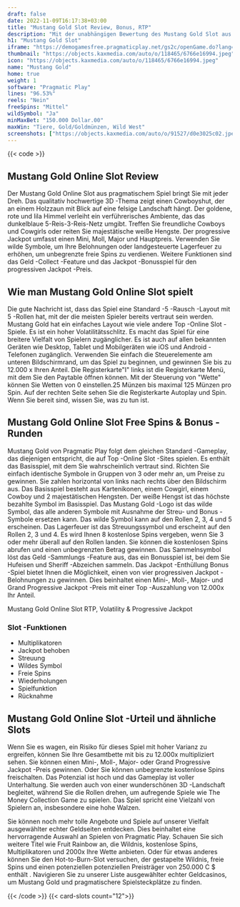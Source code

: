 ```yaml
---
draft: false
date: 2022-11-09T16:17:38+03:00
title: "Mustang Gold Slot Review, Bonus, RTP"
description: "Mit der unabhängigen Bewertung des Mustang Gold Slot aus pragmatischem Spiel können Sie kostenlos oder echtes Geld spielen und hier einen Bonus erhalten!"
h1: "Mustang Gold Slot"
iframe: "https://demogamesfree.pragmaticplay.net/gs2c/openGame.do?lang=&cur=&gameSymbol=vs25mustang&websiteUrl=https%3A%2F%2Fdemogamesfree.pragmaticplay.net&jurisdiction=99&lobbyURL=https%3A%2F%2Fwww.pragmaticplay.com"
thumbnail: "https://objects.kaxmedia.com/auto/o/118465/6766e16994.jpeg"
icon: "https://objects.kaxmedia.com/auto/o/118465/6766e16994.jpeg"
name: "Mustang Gold"
home: true
weight: 1
software: "Pragmatic Play"
lines: "96.53%"
reels: "Nein"
freeSpins: "Mittel"
wildSymbol: "Ja"
minMaxBet: "150.000 Dollar.00"
maxWin: "Tiere, Gold/Goldmünzen, Wild West"
screenshots: ["https://objects.kaxmedia.com/auto/o/91527/d0e3025c02.jpeg"]
---
```


{{< code >}}<h2>Mustang Gold Online Slot Review</h2><p>Der Mustang Gold Online Slot aus pragmatischem Spiel bringt Sie mit jeder Dreh. Das qualitativ hochwertige 3D -Thema zeigt einen Cowboyshut, der an einem Holzzaun mit Blick auf eine felsige Landschaft hängt. Der goldene, rote und lila Himmel verleiht ein verführerisches Ambiente, das das dunkelblaue 5-Reis-3-Reis-Netz umgibt. Treffen Sie freundliche Cowboys und Cowgirls oder reiten Sie majestätische weiße Hengste. Der progressive Jackpot umfasst einen Mini, Moll, Major und Hauptpreis. Verwenden Sie wilde Symbole, um Ihre Belohnungen oder landgesteuerte Lagerfeuer zu erhöhen, um unbegrenzte freie Spins zu verdienen. Weitere Funktionen sind das Geld -Collect -Feature und das Jackpot -Bonusspiel für den progressiven Jackpot -Preis.</p><h2>Wie man Mustang Gold Online Slot spielt</h2><p>Die gute Nachricht ist, dass das Spiel eine Standard -5 -Rausch -Layout mit 5 -Rollen hat, mit der die meisten Spieler bereits vertraut sein werden. Mustang Gold hat ein einfaches Layout wie viele andere Top -Online Slot -Spiele. Es ist ein hoher Volatilitätsschlitz. Es macht das Spiel für eine breitere Vielfalt von Spielern zugänglicher. Es ist auch auf allen bekannten Geräten wie Desktop, Tablet und Mobilgeräten wie iOS und Android -Telefonen zugänglich. Verwenden Sie einfach die Steuerelemente am unteren Bildschirmrand, um das Spiel zu beginnen, und gewinnen Sie bis zu 12.000 x Ihren Anteil. Die Registerkarte"I" links ist die Registerkarte Menü, mit dem Sie den Paytable öffnen können. Mit der Steuerung von "Wette" können Sie Wetten von 0 einstellen.25 Münzen bis maximal 125 Münzen pro Spin. Auf der rechten Seite sehen Sie die Registerkarte Autoplay und Spin. Wenn Sie bereit sind, wissen Sie, was zu tun ist.</p><h2>Mustang Gold Online Slot Free Spins & Bonus -Runden</h2><p>Mustang Gold von Pragmatic Play folgt dem gleichen Standard -Gameplay, das diejenigen entspricht, die auf Top -Online Slot -Sites spielen. Es enthält das Basisspiel, mit dem Sie wahrscheinlich vertraut sind. Richten Sie einfach identische Symbole in Gruppen von 3 oder mehr an, um Preise zu gewinnen. Sie zahlen horizontal von links nach rechts über den Bildschirm aus. Das Basisspiel besteht aus Kartenikonen, einem Cowgirl, einem Cowboy und 2 majestätischen Hengsten. Der weiße Hengst ist das höchste bezahlte Symbol im Basisspiel. Das Mustang Gold -Logo ist das wilde Symbol, das alle anderen Symbole mit Ausnahme der Streu- und Bonus -Symbole ersetzen kann. Das wilde Symbol kann auf den Rollen 2, 3, 4 und 5 erscheinen. Das Lagerfeuer ist das Streuungssymbol und erscheint auf den Rollen 2, 3 und 4. Es wird Ihnen 8 kostenlose Spins vergeben, wenn Sie 3 oder mehr überall auf den Rollen landen. Sie können die kostenlosen Spins abrufen und einen unbegrenzten Betrag gewinnen. Das Sammelnsymbol löst das Geld -Sammlungs -Feature aus, das ein Bonusspiel ist, bei dem Sie Hufeisen und Sheriff -Abzeichen sammeln. Das Jackpot -Enthüllung Bonus -Spiel bietet Ihnen die Möglichkeit, einen von vier progressiven Jackpot -Belohnungen zu gewinnen. Dies beinhaltet einen Mini-, Moll-, Major- und Grand Progressive Jackpot -Preis mit einer Top -Auszahlung von 12.000x Ihr Anteil.</p><p>Mustang Gold Online Slot RTP, Volatility & Progressive Jackpot</p><h3>
Slot -Funktionen</h3><ul>
<li></span>
Multiplikatoren</li>
<li></span>
Jackpot behoben</li>
<li></span>
Streuung</li>
<li></span>
Wildes Symbol</li>
<li></span>
Freie Spins</li>
<li></span>
Wiederholungen</li>
<li></span>
Spielfunktion</li>
<li></span>
Rücknahme</li></ul><h2>Mustang Gold Online Slot -Urteil und ähnliche Slots</h2><p>Wenn Sie es wagen, ein Risiko für dieses Spiel mit hoher Varianz zu ergreifen, können Sie Ihre Gesamtbette mit bis zu 12.000x multipliziert sehen. Sie können einen Mini-, Moll-, Major- oder Grand Progressive Jackpot -Preis gewinnen. Oder Sie können unbegrenzte kostenlose Spins freischalten. Das Potenzial ist hoch und das Gameplay ist voller Unterhaltung. Sie werden auch von einer wunderschönen 3D -Landschaft begleitet, während Sie die Rollen drehen, um aufregende Spiele wie The Money Collection Game zu spielen. Das Spiel spricht eine Vielzahl von Spielern an, insbesondere eine hohe Walzen.</p><p>Sie können noch mehr tolle Angebote und Spiele auf unserer Vielfalt ausgewählter echter Geldseiten entdecken. Dies beinhaltet eine hervorragende Auswahl an Spielen von Pragmatic Play. Schauen Sie sich weitere Titel wie Fruit Rainbow an, die Wildnis, kostenlose Spins, Multiplikatoren und 2000x Ihre Wette anbieten. Oder für etwas anderes können Sie den Hot-to-Burn-Slot versuchen, der gestapelte Wildnis, freie Spins und einen potenziellen potenziellen Preisträger von 250.000 C $ enthält . Navigieren Sie zu unserer Liste ausgewählter echter Geldcasinos, um Mustang Gold und pragmatischere Spielsteckplätze zu finden.</p>{{< /code >}}
{{< card-slots count="12">}}